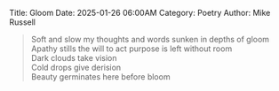 Title: Gloom
Date: 2025-01-26 06:00AM
Category: Poetry
Author: Mike Russell

> Soft and slow my thoughts and words sunken in depths of gloom<br>
Apathy stills the will to act purpose is left without room<br>
Dark clouds take vision<br>
Cold drops give derision<br>
Beauty germinates here before bloom
